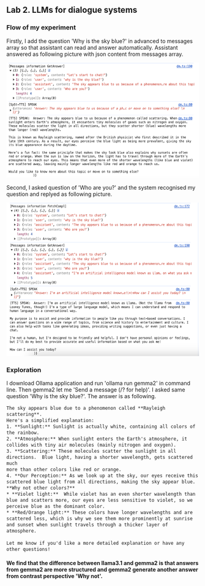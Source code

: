 ## Lab 2. LLMs for dialogue systems
### Flow of my experiment
Firstly, I add the question 'Why is the sky blue?' in advanced to messages array so that assistant can read and answer automatically. 
Assistant answered as following picture with json content from messages array. 

<img src="https://github.com/Braveoneone/dialogue-systems-2-2024/blob/main/Lab2Picture/3.png" width="600" height="300" alt="pic1">  

Second, I asked question of 'Who are you?' and the system recognised my question and replyed as following picture.  

<img src="https://github.com/Braveoneone/dialogue-systems-2-2024/blob/main/Lab2Picture/6.png" width="600" height="400" alt="pic2">  

### Exploration 
I download Ollama application and run 'ollama run gemma2' in command line. Then gemma2 let me 'Send a message (/? for help)'. I asked same question 'Why is the sky blue?'. The answer is as following.
```
The sky appears blue due to a phenomenon called **Rayleigh scattering**. 
Here's a simplified explanation:  
1. **Sunlight:** Sunlight is actually white, containing all colors of the rainbow.
2. **Atmosphere:** When sunlight enters the Earth's atmosphere, it collides with tiny air molecules (mainly nitrogen and oxygen).
3. **Scattering:** These molecules scatter the sunlight in all directions.  Blue light, having a shorter wavelength, gets scattered much 
more than other colors like red or orange.
4. **Our Perception:** As we look up at the sky, our eyes receive this scattered blue light from all directions, making the sky appear blue.
**Why not other colors?**
* **Violet light:**  While violet has an even shorter wavelength than blue and scatters more, our eyes are less sensitive to violet, so we 
perceive blue as the dominant color.
* **Red/Orange light:** These colors have longer wavelengths and are scattered less, which is why we see them more prominently at sunrise 
and sunset when sunlight travels through a thicker layer of atmosphere.

Let me know if you'd like a more detailed explanation or have any other questions!
```

#### We find that the difference between llama3.1 and gemma2 is that answers from gemma2 are more structured and gemma2 generate another answer from contrast perspective 'Why not'.
